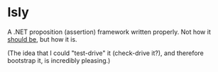 # Isly
A .NET proposition (assertion) framework written properly. Not how it [should be](https://github.com/shouldly/shouldly), but how it is.

(The idea that I could "test-drive" it (check-drive it?), and therefore bootstrap it, is incredibly pleasing.)
